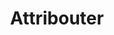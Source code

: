 ---
title: Attribouter
description: A lightweight "about screen" library to allow quick but customizable attribution in Android apps.
category: libraries
icon: https://raw.githubusercontent.com/fennifith/Attribouter/main/.github/images/icon.png
screenshots:
  - src: https://github.com/fennifith/Attribouter/raw/main/.github/images/attribouter-contributors.png?raw=true
    alt: ""
  - src: https://github.com/fennifith/Attribouter/raw/main/.github/images/attribouter-contributor.png?raw=true
    alt: ""
links:
  - name: View source
    url: https://github.com/fennifith/Attribouter
---